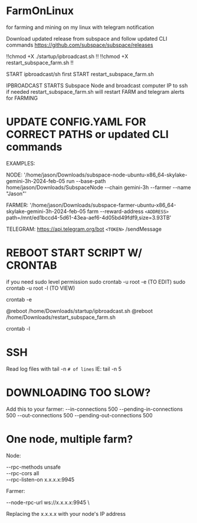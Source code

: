 # FarmOnLinux
for farming and mining on my linux with telegram notification


Download updated release from subspace and follow updated CLI commands
https://github.com/subspace/subspace/releases 

!!chmod +X ./startup/ipbroadcast.sh !!
!!chmod +X restart_subspace_farm.sh !!


START ipbroadcast/sh first
START restart_subspace_farm.sh

IPBROADCAST STARTS Subspace Node and broadcast computer IP to ssh if needed
restart_subspace_farm.sh will restart FARM and telegram alerts for FARMING

# UPDATE CONFIG.YAML FOR CORRECT PATHS or updated CLI commands
EXAMPLES:

NODE: '/home/jason/Downloads/subspace-node-ubuntu-x86_64-skylake-gemini-3h-2024-feb-05 run --base-path home/jason/Downloads/SubspaceNode --chain gemini-3h --farmer --name "Jason"'

FARMER: '/home/jason/Downloads/subspace-farmer-ubuntu-x86_64-skylake-gemini-3h-2024-feb-05 farm --reward-address `<ADDRESS>` path=/mnt/ed1bccd4-5d61-43ea-aef6-4d05bd49fdf9,size=3.93TB'

TELEGRAM: https://api.telegram.org/bot `<TOKEN>` /sendMessage

# REBOOT START SCRIPT W/ CRONTAB

if you need sudo level permission
sudo crontab -u root -e  (TO EDIT)
sudo crontab -u root -l (TO VIEW)


crontab -e

@reboot /home/Downloads/startup/ipbroadcast.sh
@reboot /home/Downloads/restart_subspace_farm.sh

crontab -l 

# SSH
Read log files with 
tail -n `# of lines`
IE: tail -n 5

# DOWNLOADING TOO SLOW?
Add this to your farmer:
--in-connections 500 --pending-in-connections 500 --out-connections 500 --pending-out-connections 500


# One node, multiple farm?

Node:

--rpc-methods unsafe \
--rpc-cors all \
--rpc-listen-on x.x.x.x:9945

Farmer:

--node-rpc-url ws://x.x.x.x:9945 \

Replacing the x.x.x.x with your node's IP address

